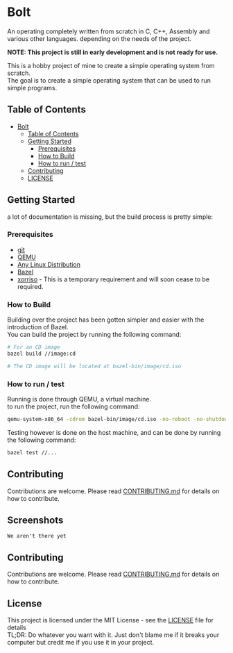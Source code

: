 # Bolt

An operating completely written from scratch in C, C++, Assembly and various other languages.
depending on the needs of the project.

**NOTE: This project is still in early development and is not ready for use.**

This is a hobby project of mine to create a simple operating system from scratch. \
The goal is to create a simple operating system that can be used to run simple programs.

## Table of Contents

- [Bolt](#Bolt)
    - [Table of Contents](#table-of-contents)
    - [Getting Started](#getting-started)
        - [Prerequisites](#prerequisites)
        - [How to Build](#how-to-build)
        - [How to run / test](#how-to-run--test)
    - [Contributing](#contributing)
    - [LICENSE](#license)

## Getting Started

a lot of documentation is missing, but the build process is pretty simple:

### Prerequisites

- [git](https://git-scm.com/downloads)
- [QEMU](https://www.qemu.org/download/)
- [Any Linux Distribution](https://www.linux.org/pages/download/)
- [Bazel](https://bazel.build/)
- [xorriso](https://www.gnu.org/software/xorriso/) - This is a temporary requirement and will soon cease to be required.

### How to Build

Building over the project has been gotten simpler and easier with the introduction of Bazel. \
You can build the project by running the following command:

```sh
# For an CD image
bazel build //image:cd

# The CD image will be located at bazel-bin/image/cd.iso
```

### How to run / test

Running is done through QEMU, a virtual machine. \
to run the project, run the following command:

```sh
qemu-system-x86_64 -cdrom bazel-bin/image/cd.iso -no-reboot -no-shutdown -s -S -serial stdio -d int -m 2G -vga std
```

Testing however is done on the host machine, and can be done by running the following command:

```sh
bazel test //...
```

## Contributing

Contributions are welcome. Please read [CONTRIBUTING.md](CONTRIBUTING.md) for details on how to contribute.

## Screenshots

    We aren't there yet

## Contributing

Contributions are welcome. Please read [CONTRIBUTING.md](CONTRIBUTING.md) for details on how to contribute.

## License

This project is licensed under the MIT License - see the [LICENSE](LICENSE) file for details \
TL;DR: Do whatever you want with it. Just don't blame me if it breaks your computer but credit me if you use it in your
project.